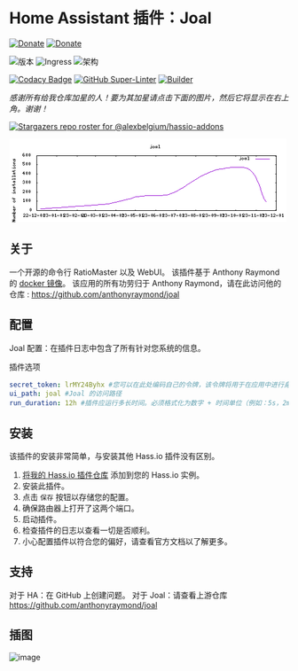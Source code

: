 # Home Assistant 插件：Joal

[![Donate][donation-badge]](https://www.buymeacoffee.com/alexbelgium)
[![Donate][paypal-badge]](https://www.paypal.com/donate/?hosted_button_id=DZFULJZTP3UQA)

![版本](https://img.shields.io/badge/dynamic/json?label=Version&query=%24.version&url=https%3A%2F%2Fraw.githubusercontent.com%2Falexbelgium%2Fhassio-addons%2Fmaster%2Fjoal%2Fconfig.json)
![Ingress](https://img.shields.io/badge/dynamic/json?label=Ingress&query=%24.ingress&url=https%3A%2F%2Fraw.githubusercontent.com%2Falexbelgium%2Fhassio-addons%2Fmaster%2Fjoal%2Fconfig.json)
![架构](https://img.shields.io/badge/dynamic/json?color=success&label=Arch&query=%24.arch&url=https%3A%2F%2Fraw.githubusercontent.com%2Falexbelgium%2Fhassio-addons%2Fmaster%2Fjoal%2Fconfig.json)

[![Codacy Badge](https://app.codacy.com/project/badge/Grade/9c6cf10bdbba45ecb202d7f579b5be0e)](https://www.codacy.com/gh/alexbelgium/hassio-addons/dashboard?utm_source=github.com&utm_medium=referral&utm_content=alexbelgium/hassio-addons&utm_campaign=Badge_Grade)
[![GitHub Super-Linter](https://img.shields.io/github/actions/workflow/status/alexbelgium/hassio-addons/weekly-supelinter.yaml?label=Lint%20code%20base)](https://github.com/alexbelgium/hassio-addons/actions/workflows/weekly-supelinter.yaml)
[![Builder](https://img.shields.io/github/actions/workflow/status/alexbelgium/hassio-addons/onpush_builder.yaml?label=Builder)](https://github.com/alexbelgium/hassio-addons/actions/workflows/onpush_builder.yaml)

[donation-badge]: https://img.shields.io/badge/Buy%20me%20a%20coffee%20(no%20paypal)-%23d32f2f?logo=buy-me-a-coffee&style=flat&logoColor=white
[paypal-badge]: https://img.shields.io/badge/Buy%20me%20a%20coffee%20with%20Paypal-0070BA?logo=paypal&style=flat&logoColor=white

_感谢所有给我仓库加星的人！要为其加星请点击下面的图片，然后它将显示在右上角。谢谢！_

[![Stargazers repo roster for @alexbelgium/hassio-addons](https://raw.githubusercontent.com/alexbelgium/hassio-addons/master/.github/stars2.svg)](https://github.com/alexbelgium/hassio-addons/stargazers)

![下载演变](https://raw.githubusercontent.com/alexbelgium/hassio-addons/master/joal/stats.png)

## 关于

一个开源的命令行 RatioMaster 以及 WebUI。
该插件基于 Anthony Raymond 的 [docker 镜像](https://hub.docker.com/r/anthonyraymond/joal)。
该应用的所有功劳归于 Anthony Raymond，请在此访问他的仓库 : https://github.com/anthonyraymond/joal

## 配置

Joal 配置：在插件日志中包含了所有针对您系统的信息。

插件选项

```yaml
secret_token: lrMY24Byhx #您可以在此处编码自己的令牌，该令牌将用于在应用中进行身份识别
ui_path: joal #Joal 的访问路径
run_duration: 12h #插件应运行多长时间。必须格式化为数字 + 时间单位（例如：5s，2m，12h，或5d...）
```

## 安装

该插件的安装非常简单，与安装其他 Hass.io 插件没有区别。

1. [将我的 Hass.io 插件仓库][repository] 添加到您的 Hass.io 实例。
1. 安装此插件。
1. 点击 `保存` 按钮以存储您的配置。
1. 确保路由器上打开了这两个端口。
1. 启动插件。
1. 检查插件的日志以查看一切是否顺利。
1. 小心配置插件以符合您的偏好，请查看官方文档以了解更多。

## 支持

对于 HA：在 GitHub 上创建问题。
对于 Joal：请查看上游仓库 https://github.com/anthonyraymond/joal

## 插图

![image](https://user-images.githubusercontent.com/44178713/117990142-29c3b200-b33d-11eb-86c8-a3007d73c3da.png)

[repository]: https://github.com/alexbelgium/hassio-addons